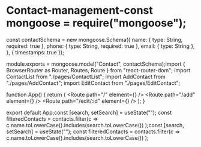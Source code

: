 # Contact-management-const mongoose = require("mongoose");

const contactSchema = new mongoose.Schema({
  name: { type: String, required: true },
  phone: { type: String, required: true },
  email: { type: String },
}, { timestamps: true });

module.exports = mongoose.model("Contact", contactSchema);import { BrowserRouter as Router, Routes, Route } from "react-router-dom";
import ContactList from "./pages/ContactList";
import AddContact from "./pages/AddContact";
import EditContact from "./pages/EditContact";

function App() {
  return (
    <Router>
      <Routes>
        <Route path="/" element={<ContactList />} />
        <Route path="/add" element={<AddContact />} />
        <Route path="/edit/:id" element={<EditContact />} />
      </Routes>
    </Router>
  );
}

export default App;const [search, setSearch] = useState("");
const filteredContacts = contacts.filter(c =>
  c.name.toLowerCase().includes(search.toLowerCase())
);const [search, setSearch] = useState("");
const filteredContacts = contacts.filter(c =>
  c.name.toLowerCase().includes(search.toLowerCase())
);
